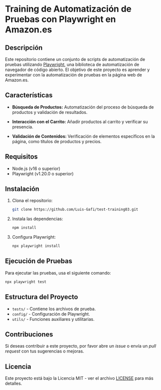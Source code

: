 # Training de Automatización de Pruebas con Playwright en Amazon.es

## Descripción

Este repositorio contiene un conjunto de scripts de automatización de pruebas utilizando [Playwright](https://playwright.dev/), una biblioteca de automatización de navegador de código abierto. El objetivo de este proyecto es aprender y experimentar con la automatización de pruebas en la página web de Amazon.es.

## Características

- **Búsqueda de Productos:** Automatización del proceso de búsqueda de productos y validación de resultados.
- **Interacción con el Carrito:** Añadir productos al carrito y verificar su presencia.

- **Validación de Contenidos:** Verificación de elementos específicos en la página, como títulos de productos y precios.

## Requisitos

- Node.js (v16 o superior)
- Playwright (v1.20.0 o superior)

## Instalación

1. Clona el repositorio:

    ```bash
    git clone https://github.com/Luis-Gafi/test-training03.git
    ```

2. Instala las dependencias:

    ```bash
    npm install
    ```

3. Configura Playwright:

    ```bash
    npx playwright install
    ```

## Ejecución de Pruebas

Para ejecutar las pruebas, usa el siguiente comando:

```bash
npx playwright test
```

## Estructura del Proyecto

- `tests/` - Contiene los archivos de prueba.
- `config/` - Configuración de Playwright.
- `utils/` - Funciones auxiliares y utilitarias.

## Contribuciones

Si deseas contribuir a este proyecto, por favor abre un _issue_ o envía un _pull request_ con tus sugerencias o mejoras.

## Licencia

Este proyecto está bajo la Licencia MIT - ver el archivo [LICENSE](LICENSE) para más detalles.
